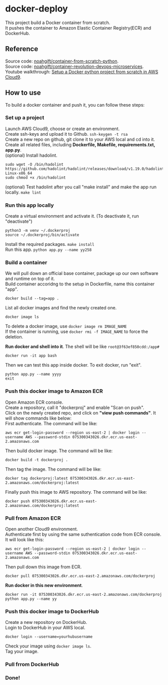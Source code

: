 # docker-deploy
This project build a Docker container from scratch.  
It pushes the container to Amazon Elastic Container Registry(ECR) and DockerHub.  

## Reference
Source code: [noahgift/container-from-scratch-python](https://github.com/noahgift/container-from-scratch-python).  
Source code: [noahgift/container-revolution-devops-microservices](https://github.com/noahgift/container-revolution-devops-microservices).  
Youtube walkthrough: [Setup a Docker python project from scratch in AWS Cloud9](https://www.youtube.com/watch?v=WVifwRIwSmo).  


## How to use
To build a docker container and push it, you can follow these steps:

### Set up a project
Launch AWS Cloud9, choose or create an environment.  
Create ssh-keys and upload it to Github.  ``ssh-keygen -t rsa``  
Create a new repo on github, git clone it to your AWS local and cd into it.  
Create all related files, including **Dockerfile, Makefile, requirements.txt, app.py**.  
(optional) Install hadolint.  
```
sudo wget -O /bin/hadolint https://github.com/hadolint/hadolint/releases/download/v1.19.0/hadolint-Linux-x86_64
sudo chmod +x /bin/hadolint
```
(optional) Test hadolint after you call "make install" and make the app run locally.  ```make lint```  

### Run this app locally
Create a virtual environment and activate it. (To deactivate it, run "deactivate") 
```
python3 -m venv ~/.dockerproj
source ~/.dockerproj/bin/activate
```
Install the required packages. ```make install```  
Run this app. ```python app.py --name yy258```  

### Build a container
We will pull down an official base container, package up our own software and runtime on top of it.  
Build container accoridng to the setup in Dockerfile, name this container "app".  
```
docker build --tag=app .
```
List all docker images and find the newly created one. 
```
docker image ls
```
To delete a docker image, use ```docker image rm IMAGE_NAME```  
If the container is running, use ```docker rmi -f IMAGE_NAME``` to force the deletion.  

**Run docker and shell into it**. The shell will be like ```root@3f63ef850cdd:/app#```  
```
docker run -it app bash 
```
Then we can test this app inside docker. To exit docker, run "exit".  
```
python app.py --name yyyy
exit
```

### Push this docker image to Amazon ECR
Open Amazon ECR console.  
Create a repository, call it "dockerproj" and enable "Scan on push".  
Click on the newly created repo, and click on **"view push commands"**. It will show commands like below:  
First authenticate. The command will be like:  
```
aws ecr get-login-password --region us-east-2 | docker login --username AWS --password-stdin 075300343026.dkr.ecr.us-east-2.amazonaws.com
```
Then build docker image. The command will be like:  
```
docker build -t dockerproj .
```
Then tag the image. The command will be like:  
```
docker tag dockerproj:latest 075300343026.dkr.ecr.us-east-2.amazonaws.com/dockerproj:latest
```
Finally push this image to AWS repository. The command will be like:  
```
docker push 075300343026.dkr.ecr.us-east-2.amazonaws.com/dockerproj:latest
```

### Pull from Amazon ECR
Open another Cloud9 environment.  
Authenticate first by using the same suthentication code from ECR console. It will look like this:  
```
aws ecr get-login-password --region us-east-2 | docker login --username AWS --password-stdin 075300343026.dkr.ecr.us-east-2.amazonaws.com
```
Then pull down this image from ECR.  
```
docker pull 075300343026.dkr.ecr.us-east-2.amazonaws.com/dockerproj
```
**Run docker in this new environment**.  
```
docker run -it 075300343026.dkr.ecr.us-east-2.amazonaws.com/dockerproj python app.py --name yy
```

### Push this docker image to DockerHub
Create a new repository on DockerHub.  
Login to DockerHub in your AWS local.  
```
docker login --username=yourhubusername
```
Check your image using ```docker image ls```.  
Tag your image.  


### Pull frrom DockerHub

### Done!  
